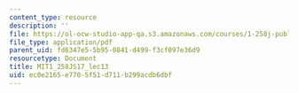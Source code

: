 ```yaml
---
content_type: resource
description: ''
file: https://ol-ocw-studio-app-qa.s3.amazonaws.com/courses/1-258j-public-transportation-systems-spring-2017/ec0e2165e7705f51d711b299acdb6dbf_MIT1_258JS17_lec13.pdf
file_type: application/pdf
parent_uid: fd6347e5-5b95-0841-d499-f3cf097e36d9
resourcetype: Document
title: MIT1_258JS17_lec13
uid: ec0e2165-e770-5f51-d711-b299acdb6dbf
---
```

